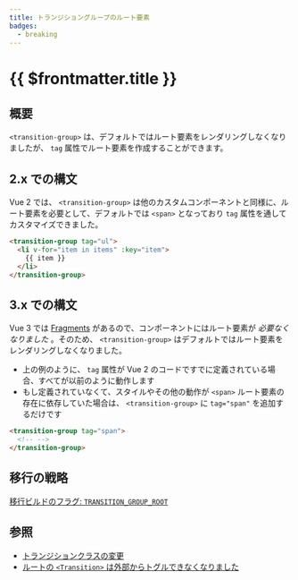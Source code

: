 ```yaml
---
title: トランジショングループのルート要素
badges:
  - breaking
---
```


# {{ $frontmatter.title }} <MigrationBadges :badges="$frontmatter.badges" />

## 概要

`<transition-group>` は、デフォルトではルート要素をレンダリングしなくなりましたが、 `tag` 属性でルート要素を作成することができます。

## 2.x での構文

Vue 2 では、 `<transition-group>` は他のカスタムコンポーネントと同様に、ルート要素を必要として、デフォルトでは `<span>` となっており `tag` 属性を通してカスタマイズできました。

```html
<transition-group tag="ul">
  <li v-for="item in items" :key="item">
    {{ item }}
  </li>
</transition-group>
```

## 3.x での構文

Vue 3 では [Fragments](/guide/migration/fragments.html) があるので、コンポーネントにはルート要素が _必要なくなりました_ 。そのため、 `<transition-group>` はデフォルトではルート要素をレンダリングしなくなりました。

- 上の例のように、 `tag` 属性が Vue 2 のコードですでに定義されている場合、すべてが以前のように動作します
- もし定義されていなくて、スタイルやその他の動作が `<span>` ルート要素の存在に依存していた場合は、 `<transition-group>` に `tag="span"` を追加するだけです

```html
<transition-group tag="span">
  <!-- -->
</transition-group>
```

## 移行の戦略

[移行ビルドのフラグ: `TRANSITION_GROUP_ROOT`](migration-build.html#compat-の設定)

## 参照

- [トランジションクラスの変更](/guide/migration/transition.html)
- [ルートの `<Transition>` は外部からトグルできなくなりました](/guide/migration/transition-as-root.html)
